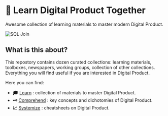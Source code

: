 # 🧭 Learn Digital Product Together

Awesome collection of learning materials to master modern Digital Product.

![SQL Join](./cheatsheet/sql_join.jpg)

## What is this about?

This repostory contains dozen curated collections: learning materials, toolboxes, newspapers, working groups, collection of other collections. Everything you will find useful if you are interested in Digital Product.

Here you can find:

- __:mortar_board:__ [Learn](./learn.md) : collection of materials to master Digital Product.
- __:old_key:__ [Comprehend](./concepts.md) : key concepts and dichotomies of Digital Product.
- __:chart_with_upwards_trend:__ [Systemize](./cheatsheets.md) : cheatsheets on Digital Product.
